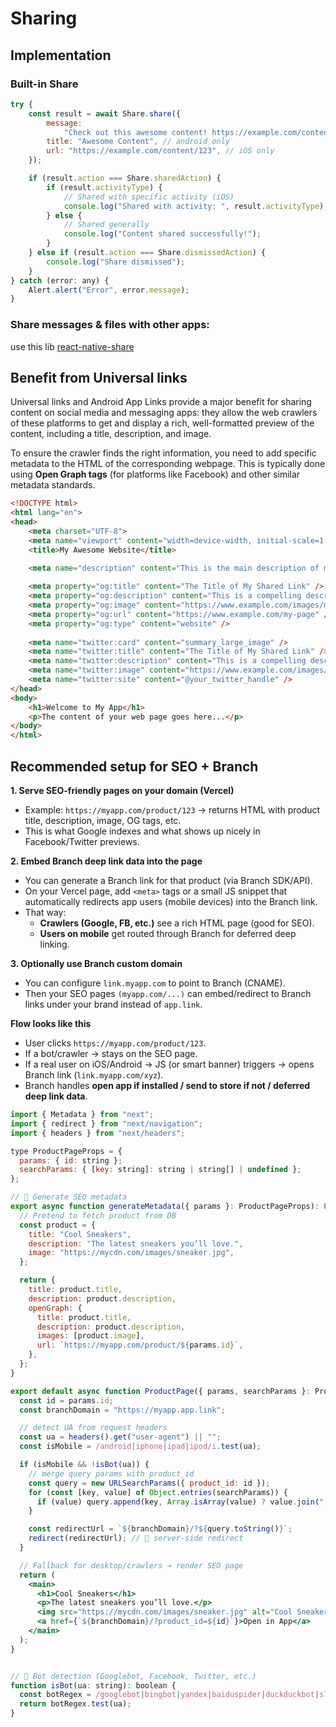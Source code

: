 # Sharing

## Implementation

### **Built-in Share**
```jsx
try {
    const result = await Share.share({
        message:
            "Check out this awesome content! https://example.com/content/123",
        title: "Awesome Content", // android only
        url: "https://example.com/content/123", // iOS only
    });

    if (result.action === Share.sharedAction) {
        if (result.activityType) {
            // Shared with specific activity (iOS)
            console.log("Shared with activity: ", result.activityType);
        } else {
            // Shared generally
            console.log("Content shared successfully!");
        }
    } else if (result.action === Share.dismissedAction) {
        console.log("Share dismissed");
    }
} catch (error: any) {
    Alert.alert("Error", error.message);
}
```

### **Share messages & files with other apps**: 
use this lib [react-native-share](https://www.npmjs.com/package/react-native-share)

## Benefit from Universal links

Universal links and Android App Links provide a major benefit for sharing content on social media and messaging apps: they allow the web crawlers of these platforms to get and display a rich, well-formatted preview of the content, including a title, description, and image.

To ensure the crawler finds the right information, you need to add specific metadata to the HTML of the corresponding webpage. This is typically done using **Open Graph tags** (for platforms like Facebook) and other similar metadata standards. 

```html
<!DOCTYPE html>
<html lang="en">
<head>
    <meta charset="UTF-8">
    <meta name="viewport" content="width=device-width, initial-scale=1.0">
    <title>My Awesome Website</title>
    
    <meta name="description" content="This is the main description of my website.">

    <meta property="og:title" content="The Title of My Shared Link" />
    <meta property="og:description" content="This is a compelling description that encourages clicks." />
    <meta property="og:image" content="https://www.example.com/images/my-image.jpg" />
    <meta property="og:url" content="https://www.example.com/my-page" />
    <meta property="og:type" content="website" />
    
    <meta name="twitter:card" content="summary_large_image" />
    <meta name="twitter:title" content="The Title of My Shared Link" />
    <meta name="twitter:description" content="This is a compelling description that encourages clicks." />
    <meta name="twitter:image" content="https://www.example.com/images/my-image.jpg" />
    <meta name="twitter:site" content="@your_twitter_handle" />
</head>
<body>
    <h1>Welcome to My App</h1>
    <p>The content of your web page goes here...</p>
</body>
</html>
```

## Recommended setup for SEO + Branch

**1. Serve SEO-friendly pages on your domain (Vercel)**
- Example: `https://myapp.com/product/123` → returns HTML with product title, description, image, OG tags, etc.
- This is what Google indexes and what shows up nicely in Facebook/Twitter previews.

**2. Embed Branch deep link data into the page**
- You can generate a Branch link for that product (via Branch SDK/API).
- On your Vercel page, add `<meta>` tags or a small JS snippet that automatically redirects app users (mobile devices) into the Branch link.
- That way:
    - **Crawlers (Google, FB, etc.)** see a rich HTML page (good for SEO).
    - **Users on mobile** get routed through Branch for deferred deep linking.

**3. Optionally use Branch custom domain**
- You can configure `link.myapp.com` to point to Branch (CNAME).
- Then your SEO pages `(myapp.com/...)` can embed/redirect to Branch links under your brand instead of `app.link`.

**Flow looks like this**
- User clicks `https://myapp.com/product/123`.
- If a bot/crawler → stays on the SEO page.
- If a real user on iOS/Android → JS (or smart banner) triggers → opens Branch link (`link.myapp.com/xyz`).
- Branch handles **open app if installed / send to store if not / deferred deep link data**.


```jsx
import { Metadata } from "next";
import { redirect } from "next/navigation";
import { headers } from "next/headers";

type ProductPageProps = {
  params: { id: string };
  searchParams: { [key: string]: string | string[] | undefined };
};

// 🔹 Generate SEO metadata
export async function generateMetadata({ params }: ProductPageProps): Promise<Metadata> {
  // Pretend to fetch product from DB
  const product = {
    title: "Cool Sneakers",
    description: "The latest sneakers you’ll love.",
    image: "https://mycdn.com/images/sneaker.jpg",
  };

  return {
    title: product.title,
    description: product.description,
    openGraph: {
      title: product.title,
      description: product.description,
      images: [product.image],
      url: `https://myapp.com/product/${params.id}`,
    },
  };
}

export default async function ProductPage({ params, searchParams }: ProductPageProps) {
  const id = params.id;
  const branchDomain = "https://myapp.app.link";

  // detect UA from request headers
  const ua = headers().get("user-agent") || "";
  const isMobile = /android|iphone|ipad|ipod/i.test(ua);

  if (isMobile && !isBot(ua)) {
    // merge query params with product_id
    const query = new URLSearchParams({ product_id: id });
    for (const [key, value] of Object.entries(searchParams)) {
      if (value) query.append(key, Array.isArray(value) ? value.join(",") : value);
    }

    const redirectUrl = `${branchDomain}/?${query.toString()}`;
    redirect(redirectUrl); // 🔹 server-side redirect
  }

  // Fallback for desktop/crawlers → render SEO page
  return (
    <main>
      <h1>Cool Sneakers</h1>
      <p>The latest sneakers you’ll love.</p>
      <img src="https://mycdn.com/images/sneaker.jpg" alt="Cool Sneakers" />
      <a href={`${branchDomain}/?product_id=${id}`}>Open in App</a>
    </main>
  );
}


// 🔹 Bot detection (Googlebot, Facebook, Twitter, etc.)
function isBot(ua: string): boolean {
  const botRegex = /googlebot|bingbot|yandex|baiduspider|duckduckbot|slurp|facebookexternalhit|twitterbot|linkedinbot|embedly|quora link preview|pinterest|slackbot|vkShare|W3C_Validator/i;
  return botRegex.test(ua);
}
```
